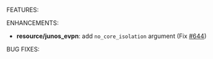 <!-- markdownlint-disable-file MD013 MD041 -->
FEATURES:

ENHANCEMENTS:

* **resource/junos_evpn**: add `no_core_isolation` argument (Fix [#644](https://github.com/jeremmfr/terraform-provider-junos/issues/644))

BUG FIXES:
